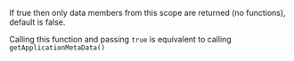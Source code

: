 If true then only data members from this scope are returned (no functions), default is false.

Calling this function and passing `true` is equivalent to calling `getApplicationMetaData()`
